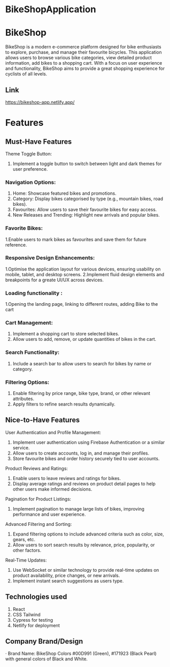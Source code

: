 # BikeShopApplication

# BikeShop
BikeShop is a modern e-commerce platform designed for bike enthusiasts to explore, purchase, and manage their favourite bicycles. 
This application allows users to browse various bike categories, view detailed product information, add bikes to a shopping cart. 
With a focus on user experience and functionality, BikeShop aims to provide a great shopping experience for cyclists of all levels.

## Link
https://bikeshop-app.netlify.app/

# Features
## Must-Have Features
Theme Toggle Button:
1. Implement a toggle button to switch between light and dark themes for user preference.

### Navigation Options:
1. Home: Showcase featured bikes and promotions.
2. Category: Display bikes categorised by type (e.g., mountain bikes, road bikes).
3. Favourites: Allow users to save their favourite bikes for easy access.
4. New Releases and Trending: Highlight new arrivals and popular bikes.

### Favorite Bikes:
1.Enable users to mark bikes as favourites and save them for future reference.

### Responsive Design Enhancements:
1.Optimise the application layout for various devices, ensuring usability on mobile, tablet, and desktop screens.
2.Implement fluid design elements and breakpoints for a greate UI/UX across devices.

### Loading functionality :
1.Opening the landing page, linking to different routes, adding Bike to the cart

### Cart Management:
1. Implement a shopping cart to store selected bikes.
3. Allow users to add, remove, or update quantities of bikes in the cart.
   
### Search Functionality:
1. Include a search bar to allow users to search for bikes by name or category.
   
### Filtering Options:
1. Enable filtering by price range, bike type, brand, or other relevant attributes.
2. Apply filters to refine search results dynamically.
   
## Nice-to-Have Features

User Authentication and Profile Management:
1. Implement user authentication using Firebase Authentication or a similar service.
2. Allow users to create accounts, log in, and manage their profiles.
3. Store favourite bikes and order history securely tied to user accounts.

Product Reviews and Ratings:
1. Enable users to leave reviews and ratings for bikes.
2. Display average ratings and reviews on product detail pages to help other users make informed decisions.

Pagination for Product Listings:
1. Implement pagination to manage large lists of bikes, improving performance and user experience.

Advanced Filtering and Sorting:
1. Expand filtering options to include advanced criteria such as color, size, gears, etc.
2. Allow users to sort search results by relevance, price, popularity, or other factors.

Real-Time Updates:
1. Use WebSocket or similar technology to provide real-time updates on product availability, price changes, or new arrivals.
2. Implement instant search suggestions as users type.

## Technologies used
1. React
2. CSS Tailwind
3. Cypress for testing
4. Netlify for deployment

## Company Brand/Design
· Brand Name: BikeShop
Colors
 #00D991 (Green), #171923 (Black Pearl) with general colors of Black and White.

